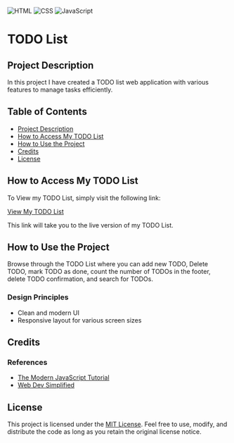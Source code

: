 ![HTML](https://img.shields.io/badge/HTML-5-orange)
![CSS](https://img.shields.io/badge/CSS-3-blue)
![JavaScript](https://img.shields.io/badge/JavaScript-ES6-yellow)

# TODO List

## Project Description

In this project I have created a TODO list web application with various features to manage tasks efficiently.

## Table of Contents

- [Project Description](#project-description)
- [How to Access My TODO List](#how-to-access-my-todo-list)
- [How to Use the Project](#how-to-use-the-project)
- [Credits](#credits)
- [License](#license)

  
## How to Access My TODO List

To View my TODO List, simply visit the following link:

[View My TODO List](https://mohammad-mans.github.io/todo-list/)

This link will take you to the live version of my TODO List. 

## How to Use the Project

Browse through the TODO List where you can add new TODO, Delete TODO, mark TODO as done, count the number of TODOs in the footer, delete TODO confirmation, and search for TODOs.

### Design Principles

- Clean and modern UI
- Responsive layout for various screen sizes

## Credits

### References

- [The Modern JavaScript Tutorial](https://javascript.info/)
- [Web Dev Simplified](https://www.youtube.com/@WebDevSimplified)

## License

This project is licensed under the [MIT License](https://opensource.org/license/mit/). Feel free to use, modify, and distribute the code as long as you retain the original license notice.


